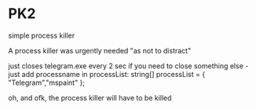 # PK2
simple process killer

A process killer was urgently needed
"as not to distract"

just closes telegram.exe every 2 sec
if you need to close something else - just add processname in processList:  string[]  processList = { "Telegram","mspaint" };


oh, and ofk,  the process killer will have to be killed
